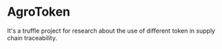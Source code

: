 # AgroToken

It's a truffle project for research about the use of different token in supply chain traceability.
